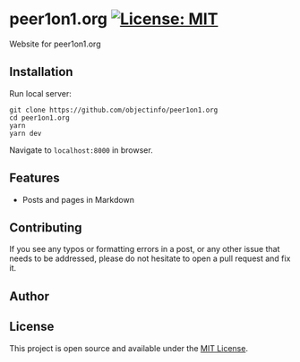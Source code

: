 # peer1on1.org [![License: MIT](https://img.shields.io/badge/License-MIT-blue.svg)](https://opensource.org/licenses/MIT)

Website for peer1on1.org

## Installation

Run local server:

```
git clone https://github.com/objectinfo/peer1on1.org
cd peer1on1.org
yarn
yarn dev
```

Navigate to `localhost:8000` in browser.

## Features

- Posts and pages in Markdown


## Contributing

If you see any typos or formatting errors in a post, or any other issue that needs to be addressed, please do not hesitate to open a pull request and fix it.

## Author


## License

This project is open source and available under the [MIT License](LICENSE).
